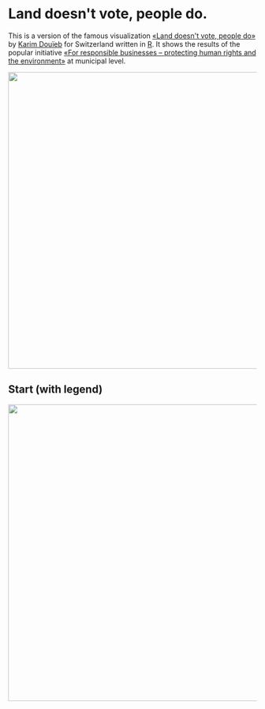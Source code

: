 # Land doesn't vote, people do.
This is a version of the famous visualization [«Land doesn't vote, people do»](https://themorningnews.org/p/the-history-of-the-map-behind-land-doesnt-vote-people-do) by [Karim Douïeb](https://twitter.com/karim_douieb) for Switzerland written in [R](https://www.r-project.org/). It shows the results of the popular initiative [«For responsible businesses – protecting human rights and the environment»](https://www.admin.ch/gov/en/start/documentation/votes/20201129/iniziativa-popolare-per-imprese-responsabili-a-tutela-dell-essere-umano-e-dell-ambiente.html) at municipal level.

<img src="https://github.com/zumbov2/votemapswitzerland/blob/main/animation1.gif" width="600">  

## Start (with legend)
<img src="https://github.com/zumbov2/votemapswitzerland/blob/main/start.png" width="600">  
